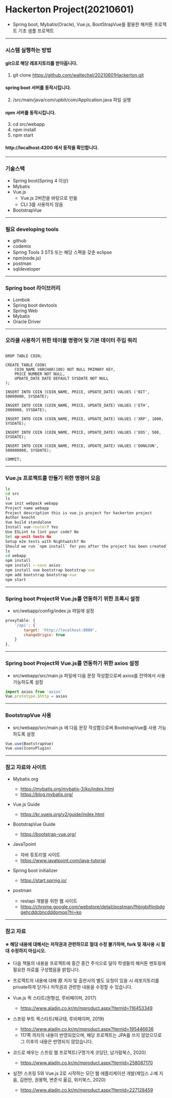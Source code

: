 # Hackerton Project(20210601)
* Spring boot, Mybatis(Oracle), Vue.js, BootStrapVue를 활용한 해커톤 프로젝트 기초 샘플 프로젝트

---
### 시스템 실행하는 방법
#### git으로 해당 레포지토리를 받아옵니다.
1. git clone https://github.com/waltechel/20210601Hackerton.git
#### spring boot 서버를 동작시킵니다.
2. /src/main/java/com/upbit/coin/Application.java 파일 실행
#### npm 서버를 동작시킵니다.
3. cd src/webapp
4. npm install
5. npm start
#### http://localhost:4200 에서 동작을 확인합니다.

---
### 기술스택
* Spring boot(Spring 4 이상)
* Mybatis
* Vue.js
	* Vue.js 2버전을 바탕으로 만듦
	* CLI 3를 사용하지 않음
* BootstrapVue

---
### 필요 developing tools 
* github
* codemix
* Spring Tools 3 STS 또는 해당 스펙을 갖춘 eclipse
* npm(node.js)
* postman
* sqldeveloper

---
### Spring boot 라이브러리 
* Lombok
* Spring boot devtools
* Spring Web
* Mybatis
* Oracle Driver

---
### 오라클 사용하기 위한 테이블 명령어 및 기본 데이터 주입 쿼리
```oracle

DROP TABLE COIN;

CREATE TABLE COIN(
    COIN_NAME VARCHAR(100) NOT NULL PRIMARY KEY,
    PRICE NUMBER NOT NULL,
    UPDATE_DATE DATE DEFAULT SYSDATE NOT NULL
);

INSERT INTO COIN (COIN_NAME, PRICE, UPDATE_DATE) VALUES ('BIT', 50000000, SYSDATE);

INSERT INTO COIN (COIN_NAME, PRICE, UPDATE_DATE) VALUES ('ETH', 2000000, SYSDATE);

INSERT INTO COIN (COIN_NAME, PRICE, UPDATE_DATE) VALUES ('XRP', 1000, SYSDATE);

INSERT INTO COIN (COIN_NAME, PRICE, UPDATE_DATE) VALUES ('EOS', 500, SYSDATE);

INSERT INTO COIN (COIN_NAME, PRICE, UPDATE_DATE) VALUES ('DONGJUN', 500000000, SYSDATE);

COMMIT;

```

---
### Vue.js 프로젝트를 만들기 위한 명령어 모음
```cmd
ls
cd src
ls
vue init webpack webapp    
Project name webapp        
Project description this is vue.js project for hackerton project    
Author knecht    
Vue build standalone          
Install vue-router? Yes    
Use ESLint to lint your code? No    
Set up unit tests No    
Setup e2e tests with Nightwatch? No    
Should we run `npm install` for you after the project has been created? (recommended) npm    
ls
cd webapp
npm install
npm install --save axios
npm install vue bootstrap bootstrap-vue
npm add bootstrap bootstrap-vue
npm start
```

---
### Spring boot Project와 Vue.js를 연동하기 위한 프록시 설정
* src/webapp/config/index.js 파일에 설정
```javascript
proxyTable: {
	'/api': {
		target: 'http://localhost:8080',
		changeOrigin: true
	}
},
```
---
### Spring boot Project와 Vue.js를 연동하기 위한 axios 설정
* src/webapp/src/main.js 파일에 다음 문장 작성함으로써 axios를 전역에서 사용 가능하도록 설정    
```javascript
import axios from 'axios'    
Vue.prototype.$http = axios
```    

---
### BootstrapVue 사용
* src/webapp/src/main.js 에 다음 문장 작성함으로써 BootstrapVue를 사용 가능하도록 설정
```javascript
Vue.use(BootstrapVue)    
Vue.use(IconsPlugin)
```

---
### 참고 자료와 사이트
* Mybatis.org      
	*	https://mybatis.org/mybatis-3/ko/index.html    
	* https://blog.mybatis.org/

* Vue.js Guide    
	* https://kr.vuejs.org/v2/guide/index.html

* BootstrapVue Guide    
	* https://bootstrap-vue.org/

* JavaTpoint
	* 자바 튜토리얼 사이트
	* https://www.javatpoint.com/java-tutorial

* Spring boot initializer
	* https://start.spring.io/

* postman
	* restapi 개발을 위한 웹 사이트
	* https://chrome.google.com/webstore/detail/postman/fhbjgbiflinjbdggehcddcbncdddomop?hl=ko	

---
### 참고 자료
#### ※ 해당 내용에 대해서는 저작권과 관련하므로 절대 수정 불가하며, fork 및 재사용 시 절대 수정하지 마십시오.

* 다음 책들의 내용을 프로젝트에 중간 중간 주석으로 달아 학생들의 해커톤 멘토링에 필요한 자료를 구성했음을 밝힙니다. 
* 프로젝트의 내용에 대해 原 저자 및 출판사의 별도 요청이 있을 시 레포지토리를 private하게 닫거나 저작권과 관련한 내용을 수정할 수 있습니다. 

* Vue.js 퀵 스타트(원형섭, 루비페이퍼, 2017)
	* https://www.aladin.co.kr/m/mproduct.aspx?ItemId=116453349

* 스프링 부트 퀵스타트(채규태, 루비페이퍼, 2019)
	* https://www.aladin.co.kr/m/mproduct.aspx?ItemId=195446636
	* 117쪽 까지의 내용이 반영되었으며, 해당 프로젝트는 JPA를 쓰지 않았으므로 그 이후의 내용은 반영되지 않았습니다.

* 코드로 배우는 스프링 웹 프로젝트(구멍가게 코딩단, 남가람북스, 2020)
	* https://www.aladin.co.kr/m/mproduct.aspx?ItemId=258087170

* 실전! 스프링 5와 Vue.js 2로 시작하는 모던 웹 애플리케이션 개발(제임스 J.예 지음, 김현만, 권봉혁, 변준석 옮김, 위키북스, 2020)
	* https://www.aladin.co.kr/m/mproduct.aspx?ItemId=227128459